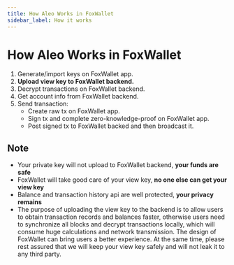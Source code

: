 ```yaml
---
title: How Aleo Works in FoxWallet
sidebar_label: How it works
---
```


# How Aleo Works in FoxWallet
1. Generate/import keys on FoxWallet app.
2. **Upload view key to FoxWallet backend.**
3. Decrypt transactions on FoxWallet backend.
4. Get account info from FoxWallet backend.
5. Send transaction:
    * Create raw tx on FoxWallet app.
    * Sign tx and complete zero-knowledge-proof on FoxWallet app.
    * Post signed tx to FoxWallet backed and then broadcast it.

## Note
* Your private key will not upload to FoxWallet backend, **your funds are safe**
* FoxWallet will take good care of your view key, **no one else can get your view key**
* Balance and transaction history api are well protected, **your privacy remains**
* The purpose of uploading the view key to the backend is to allow users to obtain transaction records and balances faster, otherwise users need to synchronize all blocks and decrypt transactions locally, which will consume huge calculations and network transmission. The design of FoxWallet can bring users a better experience. At the same time, please rest assured that we will keep your view key safely and will not leak it to any third party.
